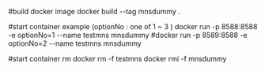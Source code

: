 #build docker image
docker build --tag mnsdummy .

#start container example (optionNo : one of 1 ~ 3 )
docker run -p 8588:8588 -e optionNo=1 --name testmns mnsdummy
#docker run -p 8589:8588 -e optionNo=2 --name testmns mnsdummy

#start container rm
docker rm -f testmns
docker rmi -f mnsdummy
